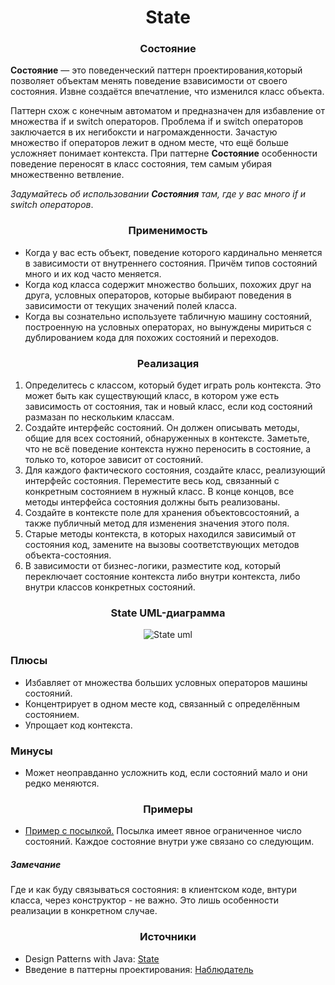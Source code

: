 <h1 align="center">
   State
</h1>
<h3 align="center">
   Состояние
</h3>

**Состояние** — это поведенческий паттерн проектирования,который позволяет объектам менять поведение взависимости от
своего состояния. Извне создаётся впечатление, что изменился класс объекта.

Паттерн схож с конечным автоматом и предназначен для избавление от множества if и switch операторов.
Проблема if и switch операторов заключается в их негибоксти и нагромажденности. Зачастую множество if операторов лежит в
одном месте, что ещё больше усложняет понимает контекста. При паттерне **Состояние** особенности поведение переносят в
класс состояния, тем самым убирая множественно ветвление.

*Задумайтесь об использовании **Состояния** там, где у вас много if и switch операторов*.

<h3 align="center">
   Применимость
</h3>

- Когда у вас есть объект, поведение которого кардинально меняется в зависимости от внутреннего состояния. Причём типов
  состояний много и их код часто меняется.
- Когда код класса содержит множество больших, похожих друг на друга, условных операторов, которые выбирают поведения в
  зависимости от текущих значений полей класса.
- Когда вы сознательно используете табличную машину состояний, построенную на условных операторах, но вынуждены мириться
  с дублированием кода для похожих состояний и переходов.

<h3 align="center">
   Реализация
</h3>

1. Определитесь с классом, который будет играть роль контекста. Это может быть как существующий класс, в котором уже
   есть зависимость от состояния, так и новый класс, если код состояний размазан по нескольким классам.
2. Создайте интерфейс состояний. Он должен описывать методы, общие для всех состояний, обнаруженных в контексте.
   Заметьте, что не всё поведение контекста нужно переносить в состояние, а только то, которое зависит от состояний.
3. Для каждого фактического состояния, создайте класс, реализующий интерфейс состояния. Переместите весь код, связанный
   с конкретным состоянием в нужный класс. В конце концов, все методы интерфейса состояния должны быть реализованы.
4. Создайте в контексте поле для хранения объектовсостояний, а также публичный метод для изменения значения этого поля.
5. Старые методы контекста, в которых находился зависимый от состояния код, замените на вызовы соответствующих методов
   объекта-состояния.
6. В зависимости от бизнес-логики, разместите код, который переключает состояние контекста либо внутри контекста, либо
   внутри классов конкретных состояний.

<h3 align="center">
   State UML-диаграмма
</h3>

<p align="center">
   <img src=https://github.com/evilpeopletyranny/JavaDesignPatterns/blob/main/patterns/src/behavior/state/diagram.png alt="State uml">
</p>

<h3>Плюсы</h3>

- Избавляет от множества больших условных операторов машины состояний.
- Концентрирует в одном месте код, связанный с определённым состоянием.
- Упрощает код контекста.

<h3>Минусы</h3>

- Может неоправданно усложнить код, если состояний мало и они редко меняются.

<h3 align="center">
   Примеры
</h3>

- [Пример с посылкой.](https://github.com/evilpeopletyranny/JavaDesignPatterns/blob/main/patterns/src/behavior/state/code/)
  Посылка имеет явное ограниченное число состояний. Каждое состояние внутри уже связано со следующим.

<h5>
    Замечание
</h5>

Где и как буду связываться состояния: в клиентском коде, внтури класса, через конструктор - не важно. Это лишь
особенности реализации в конкретном случае.

<h3 align="center">
   Источники
</h3>

- Design Patterns with
  Java: [State](https://github.com/evilpeopletyranny/JavaDesignPatterns/blob/main/patterns/src/behavior/state/books/Olaf%20Musch%20EN.pdf)
- Введение в паттерны
  проектирования: [Наблюдатель](https://github.com/evilpeopletyranny/JavaDesignPatterns/blob/main/patterns/src/behavior/state/books/Alexander%20Shvets%20RU.pdf)